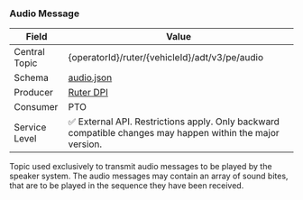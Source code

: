 ### Audio Message
| Field         | Value                                                                                                     |
|---------------|-----------------------------------------------------------------------------------------------------------|
| Central Topic | {operatorId}/ruter/{vehicleId}/adt/v3/pe/audio                                                            |
| Schema        | [ audio.json ](json-schemas/pe/audio/audio.json)                                                          |
| Producer      | [Ruter DPI](https://github.com/orgs/RuterNo/teams/dpi-team)                                               |
| Consumer      | PTO                                                                                                       |
| Service Level | ✅ External API. Restrictions apply. Only backward compatible changes may happen within the major version. |

Topic used exclusively to transmit audio messages to be played by the speaker system. The audio messages may contain an array of sound bites, that are to be played in the sequence they have been received.
